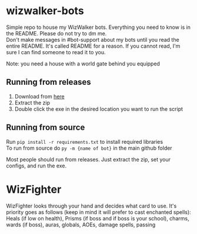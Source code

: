 # wizwalker-bots
Simple repo to house my WizWalker bots. Everything you need to know is in the README. Please do not try to dm me. <br />
Don't make messages in #bot-support about my bots until you read the entire README. It's called README for a reason. If you cannot read, I'm sure I can find someone to read it to you.

Note: you need a house with a world gate behind you equipped

## Running from releases
1. Download from [here](https://github.com/MajorPain1/wizwalkerbots/releases) <br />
2. Extract the zip <br />
3. Double click the exe in the desired location you want to run the script <br />

## Running from source
Run `pip install -r requirements.txt` to install required libraries <br />
To run from source do `py -m {name of bot}` in the main github folder <br />

Most people should run from releases. Just extract the zip, set your configs, and run the exe.

# WizFighter
WizFighter looks through your hand and decides what card to use. It's priority goes as follows (keep in mind it will prefer to cast enchanted spells): <br />
Heals (if low on health), Prisms (if boss and if boss is your school), charms, wards (if boss), auras, globals, AOEs, damage spells, passing
